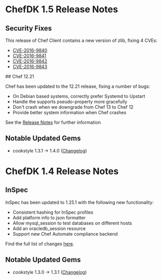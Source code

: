 # ChefDK 1.5 Release Notes

## Security Fixes

This release of Chef Client contains a new version of zlib, fixing 4
CVEs:

 *  [CVE-2016-9840](https://www.cvedetails.com/cve/CVE-2016-9840/)
 *  [CVE-2016-9841](https://www.cvedetails.com/cve/CVE-2016-9841/)
 *  [CVE-2016-9842](https://www.cvedetails.com/cve/CVE-2016-9842/)
 *  [CVE-2016-9843](https://www.cvedetails.com/cve/CVE-2016-9843/)


## Chef 12.21

Chef has been updated to the 12.21 release, fixing a number of bugs:

 * On Debian based systems, correctly prefer Systemd to Upstart
 * Handle the supports pseudo-property more gracefully
 * Don't crash when we downgrade from Chef 13 to Chef 12
 * Provide better system information when Chef crashes

See the [Release Notes](https://github.com/chef/chef/blob/chef-12/RELEASE_NOTES.md) for further information

## Notable Updated Gems

* cookstyle 1.3.1 -> 1.4.0 ([Changelog](https://github.com/chef/cookstyle/blob/master/CHANGELOG.md))

# ChefDK 1.4 Release Notes

## InSpec

InSpec has been updated to 1.25.1 with the following new functionality:

* Consistent hashing for InSpec profiles
* Add platform info to json formatter
* Allow mysql_session to test databases on different hosts
* Add an oracledb_session resource
* Support new Chef Automate compliance backend

Find the full list of changes [here](https://github.com/chef/inspec/blob/master/CHANGELOG.md#v1250-2017-05-17).

## Notable Updated Gems

* cookstyle 1.3.0 -> 1.3.1 ([Changelog](https://github.com/chef/cookstyle/blob/master/CHANGELOG.md))
